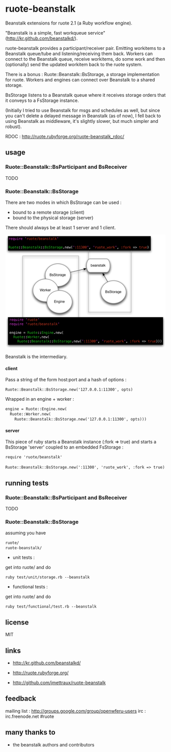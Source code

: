 
# ruote-beanstalk

Beanstalk extensions for ruote 2.1 (a Ruby workflow engine).

"Beanstalk is a simple, fast workqueue service" (http://kr.github.com/beanstalkd/).

ruote-beanstalk provides a participant/receiver pair. Emitting workitems to a Beanstalk queue/tube and listening/receiving them back. Workers can connect to the Beanstalk queue, receive workitems, do some work and then (optionally) send the updated workitem back to the ruote system.

There is a bonus : Ruote::Beanstalk::BsStorage, a storage implementation for ruote. Workers and engines can connect over Beanstalk to a shared storage.

BsStorage listens to a Beanstalk queue where it receives storage orders that it conveys to a FsStorage instance.

(Initially I tried to use Beanstalk for msgs and schedules as well, but since you can't delete a delayed message in Beanstalk (as of now), I fell back to using Beanstalk as middleware, it's slightly slower, but much simpler and robust).

RDOC : http://ruote.rubyforge.org/ruote-beanstalk_rdoc/


## usage

### Ruote::Beanstalk::BsParticipant and BsReceiver

TODO


### Ruote::Beanstalk::BsStorage

There are two modes in which BsStorage can be used :

* bound to a remote storage (client)
* bound to the physical storage (server)

There should always be at least 1 server and 1 client.

<a href="http://github.com/jmettraux/ruote-beanstalk/raw/master/doc/storages.png"><img src="http://github.com/jmettraux/ruote-beanstalk/raw/master/doc/storages.png" /></a>

Beanstalk is the intermediary.


#### client

Pass a string of the form host:port and a hash of options :

    Ruote::Beanstalk::BsStorage.new('127.0.0.1:11300', opts)

Wrapped in an engine + worker :

    engine = Ruote::Engine.new(
      Ruote::Worker.new(
        Ruote::Beanstalk::BsStorage.new('127.0.0.1:11300', opts)))

#### server

This piece of ruby starts a Beanstalk instance (:fork => true) and starts a BsStorage 'server' coupled to an embedded FsStorage :

    require 'ruote/beanstalk'

    Ruote::Beanstalk::BsStorage.new(':11300', 'ruote_work', :fork => true)


## running tests

### Ruote::Beanstalk::BsParticipant and BsReceiver

TODO

### Ruote::Beanstalk::BsStorage

assuming you have

    ruote/
    ruote-beanstalk/

* unit tests :

get into ruote/ and do

    ruby test/unit/storage.rb --beanstalk

* functional tests :

get into ruote/ and do

    ruby test/functional/test.rb --beanstalk


## license

MIT


## links

* http://kr.github.com/beanstalkd/

* http://ruote.rubyforge.org/
* http://github.com/jmettraux/ruote-beanstalk


## feedback

mailing list : http://groups.google.com/group/openwferu-users
irc : irc.freenode.net #ruote


## many thanks to

- the beanstalk authors and contributors

